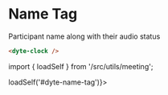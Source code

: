# Name Tag

Participant name along with their audio status

```html
<dyte-clock />
```

import { loadSelf } from '/src/utils/meeting';

<div class="ui-preview space-x-6" ref={() => loadSelf('#dyte-name-tag')}>
    <dyte-name-tag size="sm" id='dyte-name-tag' />
</div>
